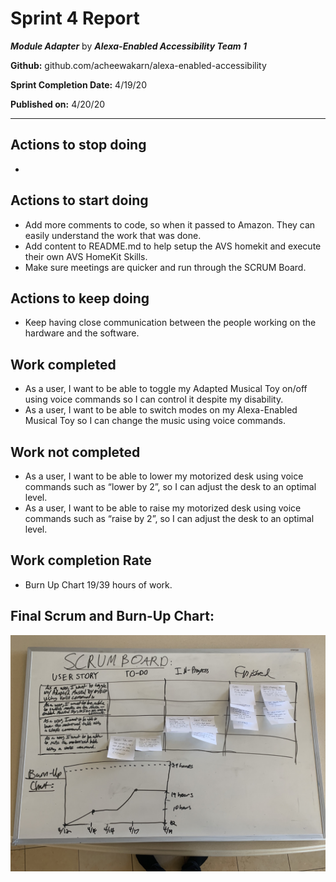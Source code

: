 # Sprint 4 Report

***Module Adapter*** by  ***Alexa-Enabled Accessibility Team 1***

**Github:** github.com/acheewakarn/alexa-enabled-accessibility

**Sprint Completion Date:** 4/19/20

**Published on:** 4/20/20

---


## Actions to stop doing

- 

## Actions to start doing

- Add more comments to code, so when it passed to Amazon. They can easily understand the work that was done.
- Add content to README.md to help setup the AVS homekit and execute their own AVS HomeKit Skills.
- Make sure meetings are quicker and run through the SCRUM Board.

## Actions to keep doing

- Keep having close communication between the people working on the hardware and the software.

## Work completed

- As a user, I want to be able to toggle my Adapted Musical Toy on/off using voice commands so I can control it despite my disability.
- As a user, I want to be able to switch modes on my Alexa-Enabled Musical Toy so I can change the music using voice commands.

## Work not completed

- As a user, I want to be able to lower my motorized desk using voice commands such as “lower by 2”, so I can adjust the desk to an optimal level.
- As a user, I want to be able to raise my motorized desk using voice commands such as “raise by 2”, so I can adjust the desk to an optimal level.


## Work completion Rate

- Burn Up Chart 19/39 hours of work.

## Final Scrum and Burn-Up Chart:

![alt text](Sprint_4_Final_SCRUM_And_BurnUp_Chart.jpeg "ScrumBoard and BurnUp Chart")
